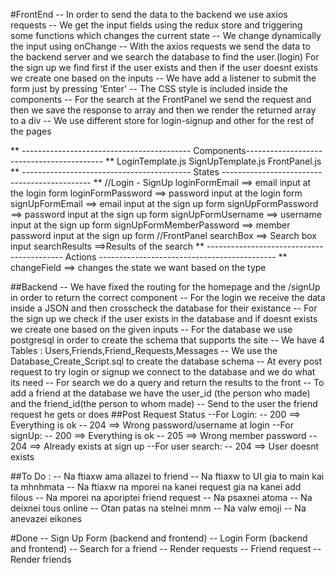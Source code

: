#FrontEnd
--  In order to send the data to the backend we use axios requests
--  We get the input fields using the redux store and triggering some functions 
    which changes the current state
--  We change dynamically the input using onChange 
--  With the axios requests we send the data to the backend server and we search
    the database to find the user.(login)
    For the sign up we find first if the user exists and then if the user doesnt exists
    we create one based on the inputs
--  We have add a listener to submit the form just by pressing 'Enter'
--  The CSS style is included inside the components
--  For the search at the FrontPanel we send the request and then we save the response to array
    and then we render the returned array to a div 
--  We use different store for login-signup and other for the rest of the pages

** ------------------------------------------ Components------------------------------------------ **
LoginTemplate.js
SignUpTemplate.js
FrontPanel.js
** ------------------------------------------ States --------------------------------------------- **
//Login - SignUp
loginFormEmail ==> email input at the login form
loginFormPassword ==> password input at the login form
signUpFormEmail ==> email input at the sign up form
signUpFormPassword ==> password input at the sign up form
signUpFormUsername ==> username input at the sign up form
signUpFormMemberPassword ==> member password input at the sign up form
//FrontPanel
searchBox ==> Search box input
searchResults ==>Results of the search
** ------------------------------------------ Actions -------------------------------------------- **
changeField ==> changes the state we want based on the type

##Backend
--  We have fixed the routing for the homepage and the /signUp in order to return the correct component
--  For the login we receive the data inside a JSON and then crosscheck the database for their existance
--  For the sign up we check if the user exists in the database and if doesnt exists we create one based on 
    the given inputs
--  For the database we use postgresql in order to create the schema that supports the site
--  We have 4 Tables : Users,Friends,Friend_Requests,Messages
--  We use the Database_Create_Script.sql to create the database schema
--  At every post request to try login or signup we connect to the database and we do what its need
--  For search we do a query and return the results to the front
--  To add a friend at the database we have the user_id (the person who made) and the friend_id(the person to whom made)
--  Send to the user the friend request he gets or does
##Post Request Status
--For Login:
    -- 200 ==> Everything is ok
    -- 204 ==> Wrong password/username at login
--For signUp:
    -- 200 ==> Everything is ok
    -- 205 ==> Wrong member password
    -- 204 ==> Already exists at sign up
--For user search:
    -- 204 ==> User doesnt exists


##To Do :
--  Na ftiaxw ama allazei to friend 
--  Na ftiaxw to UI gia to main kai ta mhnhmata
--  Na ftiaxw na mporei na kanei request gia na kanei add filous
--  Na mporei na aporiptei friend request 
--  Na psaxnei atoma
--  Na deixnei tous online
--  Otan patas na stelnei mnm
--  Na valw emoji
--  Na anevazei eikones

#Done
--  Sign Up Form (backend and frontend)
--  Login Form (backend and frontend)
-- Search for a friend
-- Render requests 
-- Friend request
-- Render friends
